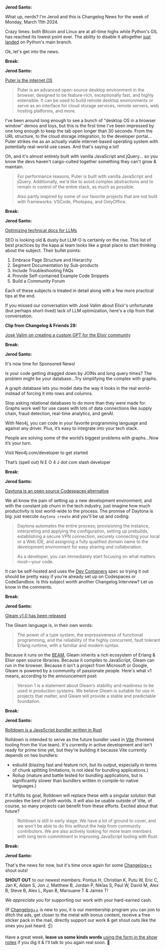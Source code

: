 **Jerod Santo:**

What up, nerds? I'm Jerod and this is Changelog News for the week of Monday, March 11th 2024.

Crazy times: both Bitcoin and Linux are at all-time highs while Python's GIL has reached its lowest point ever. The ability to disable it altogether [just landed](https://github.com/python/cpython/pull/116338) on Python's main branch.

Ok, let's get into the news.

**Break:**

**Jerod Santo:**

[Puter is the internet OS](https://github.com/HeyPuter/puter)

> Puter is an advanced open-source desktop environment in the browser, designed to be feature-rich, exceptionally fast, and highly extensible. It can be used to build remote desktop environments or serve as an interface for cloud storage services, remote servers, web hosting platforms, and more.

I've been around long enough to see a bunch of "desktop OS in a browser window" demos and toys, but this is the first time I've been impressed by one long enough to keep the tab open longer than 30 seconds. From the URL structure, to the cloud storage integration, to the developer portal... Puter strikes me as an actually viable internet-based operating system with potentially real-world use cases. And that's saying a lot!

Oh, and it's almost entirely built with vanilla JavaScript and jQuery... so you know the devs haven't cargo-culted together something they can't grow & maintain.

> For performance reasons, Puter is built with vanilla JavaScript and jQuery. Additionally, we'd like to avoid complex abstractions and to remain in control of the entire stack, as much as possible.
>
> Also partly inspired by some of our favorite projects that are not built with frameworks: VSCode, Photopea, and OnlyOffice.

**Break:**

**Jerod Santo:**

[Optimizing technical docs for LLMs](https://docs.kapa.ai/blog/optimizing-technical-documentation-for-llms)

SEO is looking old & dusty but LLM-O is certainly on the rise. This list of best practices by the kapa.ai team looks like a great place to start thinking about the subject. Their bullet points:

1. Embrace Page Structure and Hierarchy
2. Segment Documentation by Sub-products
3. Include Troubleshooting FAQs
4.  Provide Self-contained Example Code Snippets
5. Build a Community Forum

Each of these subjects is treated in detail along with a few more practical tips at the end.

If you missed our conversation with José Valim about Elixir's unfortunate (but perhaps short-lived) lack of LLM optimization, here's a clip from that conversation.

**Clip from Changelog & Friends 28:**

[José Valim on creating a custom GPT for the Elixir community](https://www.youtube.com/watch?v=sl7Dz1YSdU4)

**Break:**

**Jerod Santo:**

It's now time for Sponsored News!

Is your code getting dragged down by JOINs and long query times? The problem might be your database…Try simplifying the complex with graphs.

A graph database lets you model data the way it looks in the real world– instead of forcing it into rows and columns.

Stop asking relational databases to do more than they were made for. Graphs work well for use cases with lots of data connections like supply chain, fraud detection, real-time analytics, and genAI.

With Neo4j, you can code in your favorite programming language and against any driver. Plus, it’s easy to integrate into your tech stack.

People are solving some of the world’s biggest problems with graphs…Now it’s your turn.

Visit Neo4j.com/developer to get started

That’s (spell out) N E O 4 J dot com slash developer

**Break:**

**Jerod Santo:**

[Daytona is an open source Codespaces alternative](https://www.daytona.io)

We all know the pain of setting up a new development environment, and with the constant job churn in the tech industry, just imagine how much productivity is lost world-wide to the process. The promise of Daytona is big: just execute `daytona create` and you'll be up and coding:

> Daytona automates the entire process; provisioning the instance, interpreting and applying the configuration, setting up prebuilds, establishing a secure VPN connection, securely connecting your local or a Web IDE, and assigning a fully qualified domain name to the development environment for easy sharing and collaboration.
>
> As a developer, you can immediately start focusing on what matters most—your code.

It can be self-hosted and uses the [Dev Containers](https://containers.dev) spec so trying it out should be pretty easy if you're already set up on Codespaces or CodeSandbox. Is this subject worth another Changelog Interview? Let us know in the comments.

**Break:**

**Jerod Santo:**

[Gleam v1.0 has been released](https://gleam.run/news/gleam-version-1/)

The Gleam language is, in their own words:

> The power of a type system, the expressiveness of functional programming, and the reliability of the highly concurrent, fault tolerant Erlang runtime, with a familiar and modern syntax.

Because it runs on the [BEAM](https://en.wikipedia.org/wiki/BEAM_(Erlang_virtual_machine)), Gleam inherits a rich ecosystem of Erlang & Elixir open source libraries. Because it compiles to JavaScript, Gleam can run in the browser. Because it isn't a project from Microsoft or Google, Gleam is powered by a community of passionate people. Here's what v1 means, according to the announcement post:

> Version 1 is a statement about Gleam’s stability and readiness to be used in production systems. We believe Gleam is suitable for use in projects that matter, and Gleam will provide a stable and predictable foundation.

**Break:**

**Jerod Santo:**

[Rolldown is a JavaScript bundler written in Rust](https://rolldown.rs)

Rolldown is intended to serve as the future bundler used in [Vite](https://vitejs.dev/) (frontend tooling from the Vue team). It's currently in active development and isn't ready for prime time yet, but they're building it because Vite currently depends on two bundlers:

- esbuild (blazing fast and feature rich, but its output, especially in terms of chunk splitting limitations, is not ideal for bundling applications.)
- Rollup (mature and battle tested for bundling applications, but is significantly slower than bundlers written in compile-to-native languages.)

If it fulfills its goal, Rolldown will replace these with a singular solution that provides the best of both worlds. It will also be usable outside of Vite, of course, so many projects can benefit from these efforts. Excited about that future?

> Rolldown is still in early stage. We have a lot of ground to cover, and we won't be able to do this without the help from community contributors. We are also actively looking for more team members with long term commitment in improving JavaScript tooling with Rust.

**Break:**

**Jerod Santo:**

That's the news for now, but it's time once again for some [Changelog++](https://changelog.com/++) shout outs!

**SHOUT OUT** to our newest members: Pontus H, Christian K, Putu W, Eric C, Jan K, Adam S, Jon J, Matthew B, Jordan P, Niklas S, Paul W, David M, Alex B, Steve B, Alex L, Ryan B, Marouane T & James T!

_We appreciate you_ for supporting our work with your hard-earned cash.

(If [Changelog++](https://changelog.com/++) is new to you, it is our membership program you can join to ditch the ads, get closer to the metal with bonus content, receive a free sticker pack in the mail, directly support our work & get shout outs like the ones you just heard. ☝)

Have a great week, **leave us some kinds words** [using the form in the show notes](https://changelog.typeform.com/to/A6Q3aUTb) if you dig it & I'll talk to you again real soon. 💚
